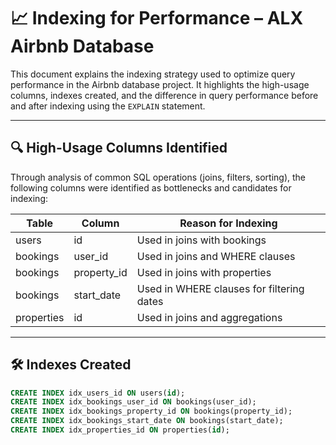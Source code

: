 # 📈 Indexing for Performance – ALX Airbnb Database

This document explains the indexing strategy used to optimize query performance in the Airbnb database project. It highlights the high-usage columns, indexes created, and the difference in query performance before and after indexing using the `EXPLAIN` statement.

---

## 🔍 High-Usage Columns Identified

Through analysis of common SQL operations (joins, filters, sorting), the following columns were identified as bottlenecks and candidates for indexing:

| Table      | Column            | Reason for Indexing                        |
|------------|-------------------|--------------------------------------------|
| users      | id                | Used in joins with bookings                |
| bookings   | user_id           | Used in joins and WHERE clauses            |
| bookings   | property_id       | Used in joins with properties              |
| bookings   | start_date        | Used in WHERE clauses for filtering dates  |
| properties | id                | Used in joins and aggregations             |

---

## 🛠️ Indexes Created

```sql
CREATE INDEX idx_users_id ON users(id);
CREATE INDEX idx_bookings_user_id ON bookings(user_id);
CREATE INDEX idx_bookings_property_id ON bookings(property_id);
CREATE INDEX idx_bookings_start_date ON bookings(start_date);
CREATE INDEX idx_properties_id ON properties(id);
